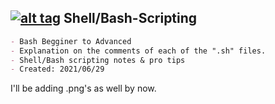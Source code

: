## [![alt tag](http://icons.iconarchive.com/icons/dakirby309/simply-styled/32/OS-Linux-icon.png)](https://en.wikipedia.org/wiki/Linux) Shell/Bash-Scripting
```markdown
- Bash Begginer to Advanced
- Explanation on the comments of each of the ".sh" files.
- Shell/Bash scripting notes & pro tips
- Created: 2021/06/29
```

I'll be adding .png's as well by now. <br>
